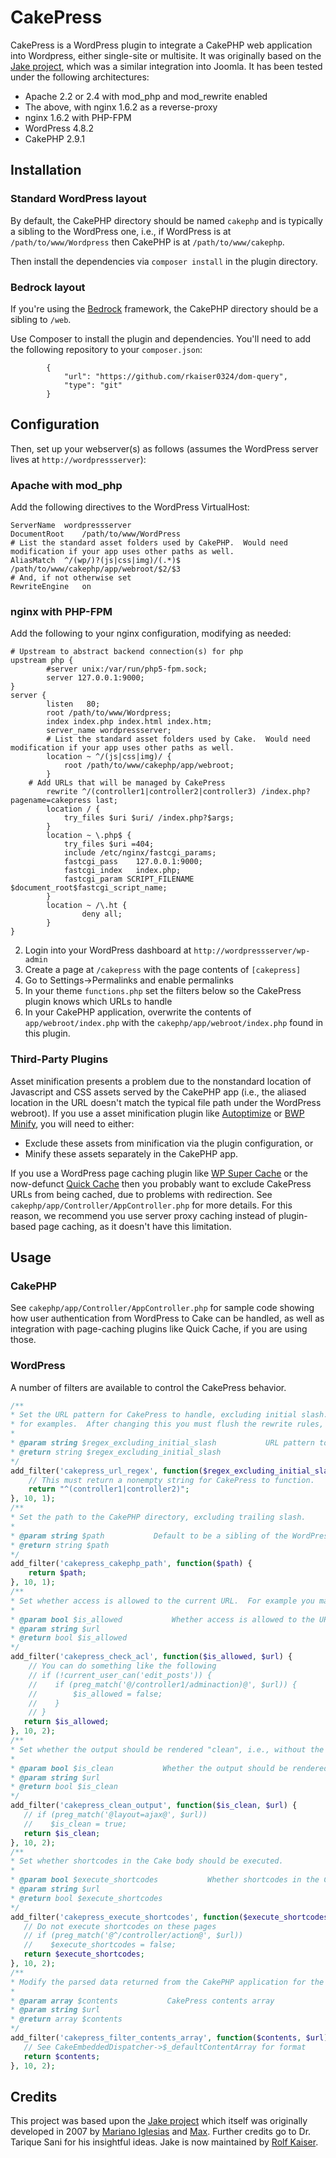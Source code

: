 CakePress
=========

CakePress is a WordPress plugin to integrate a CakePHP web application into Wordpress, either single-site or multisite.  It was originally based on the [Jake project](https://github.com/rkaiser0324/jake), which was a similar integration into Joomla.  It has been tested under the following architectures:

* Apache 2.2 or 2.4 with mod_php and mod_rewrite enabled
* The above, with nginx 1.6.2 as a reverse-proxy
* nginx 1.6.2 with PHP-FPM
* WordPress 4.8.2
* CakePHP 2.9.1


## Installation

### Standard WordPress layout

By default, the CakePHP directory should be named `cakephp` and is typically a sibling to the WordPress one, i.e., if WordPress is at `/path/to/www/Wordpress` then CakePHP is at `/path/to/www/cakephp`.  

Then install the dependencies via `composer install` in the plugin directory.

### Bedrock layout

If you're using the [Bedrock](https://roots.io/bedrock/) framework, the CakePHP directory should be a sibling to `/web`.  

Use Composer to install the plugin and dependencies. You'll need to add the following repository to your `composer.json`:

```
        {
            "url": "https://github.com/rkaiser0324/dom-query",
            "type": "git"
        }      
```

## Configuration

Then, set up your webserver(s) as follows (assumes the WordPress server lives at `http://wordpressserver`):

### Apache with mod_php

Add the following directives to the WordPress VirtualHost:

```
ServerName	wordpressserver
DocumentRoot	/path/to/www/WordPress
# List the standard asset folders used by CakePHP.  Would need modification if your app uses other paths as well.
AliasMatch	^/(wp/)?(js|css|img)/(.*)$	/path/to/www/cakephp/app/webroot/$2/$3
# And, if not otherwise set
RewriteEngine 	on
```

### nginx with PHP-FPM

Add the following to your nginx configuration, modifying as needed:

```
# Upstream to abstract backend connection(s) for php
upstream php {
        #server unix:/var/run/php5-fpm.sock;
        server 127.0.0.1:9000;
} 
server {
        listen   80; 
        root /path/to/www/Wordpress;
        index index.php index.html index.htm;
        server_name wordpressserver;        
        # List the standard asset folders used by Cake.  Would need modification if your app uses other paths as well.
        location ~ ^/(js|css|img)/ {
            root /path/to/www/cakephp/app/webroot;
        }
	# Add URLs that will be managed by CakePress
        rewrite ^/(controller1|controller2|controller3) /index.php?pagename=cakepress last;
        location / {
            try_files $uri $uri/ /index.php?$args;
        }
        location ~ \.php$ {
            try_files $uri =404;
            include /etc/nginx/fastcgi_params;
            fastcgi_pass    127.0.0.1:9000;
            fastcgi_index   index.php;
            fastcgi_param SCRIPT_FILENAME $document_root$fastcgi_script_name;
        }
        location ~ /\.ht {
                deny all;
        }
}
```

2.  Login into your WordPress dashboard at `http://wordpressserver/wp-admin`
3.  Create a page at `/cakepress` with the page contents of `[cakepress]`
4.  Go to Settings->Permalinks and enable permalinks 
5.  In your theme `functions.php` set the filters below so the CakePress plugin knows which URLs to handle
6.  In your CakePHP application, overwrite the contents of `app/webroot/index.php` with the `cakephp/app/webroot/index.php` found in this plugin.

### Third-Party Plugins

Asset minification presents a problem due to the nonstandard location of Javascript and CSS assets served by the CakePHP app (i.e., the aliased location in the URL doesn't match the typical file path under the WordPress webroot).  If you use a asset minification plugin like [Autoptimize](https://wordpress.org/plugins/autoptimize/) or [BWP Minify](https://github.com/OddOneOut/bwp-minify), you will need to either:
* Exclude these assets from minification via the plugin configuration, or
* Minify these assets separately in the CakePHP app.

If you use a WordPress page caching plugin like [WP Super Cache](https://wordpress.org/plugins/wp-super-cache/) or the now-defunct [Quick Cache](https://github.com/joeldbirch/Quick-Cache) then you probably want to exclude CakePress URLs from being cached, due to problems with redirection.  See `cakephp/app/Controller/AppController.php` for more details.  For this reason, we recommend you use server proxy caching instead of plugin-based page caching, as it doesn't have this limitation.


## Usage

### CakePHP

See `cakephp/app/Controller/AppController.php` for sample code showing how user authentication from WordPress to Cake can be handled, as well as integration with page-caching plugins like Quick Cache, if you are using those.

### WordPress

A number of filters are available to control the CakePress behavior.

```php
/**
* Set the URL pattern for CakePress to handle, excluding initial slash.  See add_rewrite_rule() at https://codex.wordpress.org/Rewrite_API/add_rewrite_rule
* for examples.  After changing this you must flush the rewrite rules, e.g., by navigating to Settings->Permalinks.  This must be set for CakePress to function.
*     
* @param string $regex_excluding_initial_slash           URL pattern to match, default '' 
* @return string $regex_excluding_initial_slash 
*/
add_filter('cakepress_url_regex', function($regex_excluding_initial_slash) {
    // This must return a nonempty string for CakePress to function.
    return "^(controller1|controller2)";
}, 10, 1);
/**
* Set the path to the CakePHP directory, excluding trailing slash.  
*     
* @param string $path           Default to be a sibling of the WordPress directory, i.e., ABSPATH
* @return string $path
*/
add_filter('cakepress_cakephp_path', function($path) {
    return $path;
}, 10, 1);
/**
* Set whether access is allowed to the current URL.  For example you may wish to limit access to certain CakePress URLs, based on the WordPress user role.
*
* @param bool $is_allowed           Whether access is allowed to the URL, default true
* @param string $url  
* @return bool $is_allowed         
*/
add_filter('cakepress_check_acl', function($is_allowed, $url) {
    // You can do something like the following
    // if (!current_user_can('edit_posts')) {
    //    if (preg_match('@/controller1/adminaction)@', $url)) {
    //        $is_allowed = false;
    //    }
    // }
   return $is_allowed;
}, 10, 2);
/**
* Set whether the output should be rendered "clean", i.e., without the WordPress theme header and footer.
*
* @param bool $is_clean           Whether the output should be rendered "clean", default false
* @param string $url   
* @return bool $is_clean          
*/
add_filter('cakepress_clean_output', function($is_clean, $url) {
   // if (preg_match('@layout=ajax@', $url))
   //    $is_clean = true;
   return $is_clean;
}, 10, 2);
/**
* Set whether shortcodes in the Cake body should be executed.
*
* @param bool $execute_shortcodes           Whether shortcodes in the Cake body should be executed, default true.
* @param string $url   
* @return bool $execute_shortcodes          
*/
add_filter('cakepress_execute_shortcodes', function($execute_shortcodes, $url) {
   // Do not execute shortcodes on these pages
   // if (preg_match('@^/controller/action@', $url))
   //    $execute_shortcodes = false;
   return $execute_shortcodes;
}, 10, 2);
/**
* Modify the parsed data returned from the CakePHP application for the URL, e.g., the <body> string or HTTP response code.  
*
* @param array $contents           CakePress contents array 
* @param string $url  
* @return array $contents        
*/
add_filter('cakepress_filter_contents_array', function($contents, $url) {
   // See CakeEmbeddedDispatcher->$_defaultContentArray for format
   return $contents;
}, 10, 2);
```
 
## Credits

This project was based upon the [Jake project](https://github.com/rkaiser0324/jake) which itself was originally developed in 2007 by [Mariano Iglesias](https://github.com/mariano) and [Max](http://www.gigapromoters.com/blog/). Further credits go to Dr. Tarique Sani for his insightful ideas.  Jake is now maintained by [Rolf Kaiser](http://blog.echothis.com).
